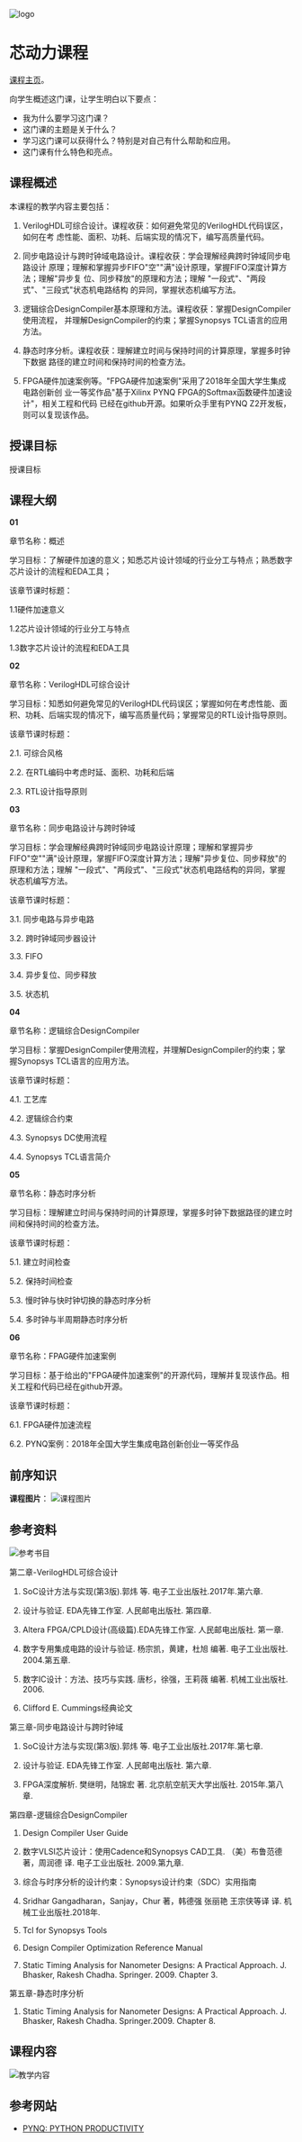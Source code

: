 ![logo](./header.jpg)

芯动力课程
===

[课程主页](https://www.icourse163.org/course/SWJTU-1207492806?tid=1207824209)。

向学生概述这门课，让学生明白以下要点：

  - 我为什么要学习这门课？
  - 这门课的主题是关于什么？
  - 学习这门课可以获得什么？特别是对自己有什么帮助和应用。
  - 这门课有什么特色和亮点。


课程概述
---
本课程的教学内容主要包括：

1.  VerilogHDL可综合设计。课程收获：如何避免常见的VerilogHDL代码误区，如何在考
    虑性能、面积、功耗、后端实现的情况下，编写高质量代码。

2.  同步电路设计与跨时钟域电路设计。课程收获：学会理解经典跨时钟域同步电路设计
    原理；理解和掌握异步FIFO"空""满"设计原理，掌握FIFO深度计算方法；理解"异步复
    位、同步释放"的原理和方法；理解 "一段式"、"两段式"、"三段式"状态机电路结构
    的异同，掌握状态机编写方法。

3.  逻辑综合DesignCompiler基本原理和方法。课程收获：掌握DesignCompiler使用流程，
    并理解DesignCompiler的约束；掌握Synopsys TCL语言的应用方法。

4.  静态时序分析。课程收获：理解建立时间与保持时间的计算原理，掌握多时钟下数据
    路径的建立时间和保持时间的检查方法。

5.  FPGA硬件加速案例等。"FPGA硬件加速案例"采用了2018年全国大学生集成电路创新创
    业一等奖作品"基于Xilinx PYNQ FPGA的Softmax函数硬件加速设计"，相关工程和代码
    已经在github开源。如果听众手里有PYNQ Z2开发板，则可以复现该作品。

授课目标
---
授课目标

课程大纲
---

**01**

章节名称：概述

学习目标：了解硬件加速的意义；知悉芯片设计领域的行业分工与特点；熟悉数字芯片设计的流程和EDA工具；

该章节课时标题：

1.1硬件加速意义

1.2芯片设计领域的行业分工与特点

1.3数字芯片设计的流程和EDA工具

**02**

章节名称：VerilogHDL可综合设计

学习目标：知悉如何避免常见的VerilogHDL代码误区；掌握如何在考虑性能、面积、功耗、后端实现的情况下，编写高质量代码；掌握常见的RTL设计指导原则。

该章节课时标题：

2.1. 可综合风格

2.2. 在RTL编码中考虑时延、面积、功耗和后端

2.3. RTL设计指导原则

**03**

章节名称：同步电路设计与跨时钟域

学习目标：学会理解经典跨时钟域同步电路设计原理；理解和掌握异步FIFO"空""满"设计原理，掌握FIFO深度计算方法；理解"异步复位、同步释放"的原理和方法；理解
"一段式"、"两段式"、"三段式"状态机电路结构的异同，掌握状态机编写方法。

该章节课时标题：

3.1. 同步电路与异步电路

3.2. 跨时钟域同步器设计

3.3. FIFO

3.4. 异步复位、同步释放

3.5. 状态机

**04**

章节名称：逻辑综合DesignCompiler

学习目标：掌握DesignCompiler使用流程，并理解DesignCompiler的约束；掌握Synopsys
TCL语言的应用方法。

该章节课时标题：

4.1. 工艺库

4.2. 逻辑综合约束

4.3. Synopsys DC使用流程

4.4. Synopsys TCL语言简介

**05**

章节名称：静态时序分析

学习目标：理解建立时间与保持时间的计算原理，掌握多时钟下数据路径的建立时间和保持时间的检查方法。

该章节课时标题：

5.1. 建立时间检查

5.2. 保持时间检查

5.3. 慢时钟与快时钟切换的静态时序分析

5.4. 多时钟与半周期静态时序分析

**06**

章节名称：FPAG硬件加速案例

学习目标：基于给出的"FPGA硬件加速案例"的开源代码，理解并复现该作品。相关工程和代码已经在github开源。

该章节课时标题：

6.1. FPGA硬件加速流程

6.2. PYNQ案例：2018年全国大学生集成电路创新创业一等奖作品


前序知识
---
**课程图片**：
![课程图片](./jxnr-horizontal.png)

参考资料
---
![参考书目](./cksm.png)

第二章-VerilogHDL可综合设计

1.  SoC设计方法与实现(第3版).郭炜 等. 电子工业出版社.2017年.第六章.

2.  设计与验证. EDA先锋工作室. 人民邮电出版社. 第四章.

3.  Altera FPGA/CPLD设计(高级篇).EDA先锋工作室. 人民邮电出版社. 第一章.

4.  数字专用集成电路的设计与验证. 杨宗凯，黄建，杜旭 编著.
    电子工业出版社. 2004.第五章.

5.  数字IC设计：方法、技巧与实践. 唐杉，徐强，王莉薇 编著.
    机械工业出版社. 2006.

6.  Clifford E. Cummings经典论文

第三章-同步电路设计与跨时钟域

1.  SoC设计方法与实现(第3版).郭炜 等. 电子工业出版社.2017年.第七章.

2.  设计与验证. EDA先锋工作室. 人民邮电出版社. 第六章.

3.  FPGA深度解析. 樊继明，陆锦宏 著. 北京航空航天大学出版社.
    2015年.第八章.

第四章-逻辑综合DesignCompiler

1.  Design Compiler User Guide

2.  数字VLSI芯片设计：使用Cadence和Synopsys CAD工具. （美）布鲁范德
    著，周润德 译. 电子工业出版社. 2009.第九章.

3.  综合与时序分析的设计约束：Synopsys设计约束（SDC）实用指南

4.  Sridhar Gangadharan，Sanjay，Chur 著，韩德强 张丽艳 王宗侠等译 译.
    机械工业出版社.2018年.

5.  Tcl for Synopsys Tools

6.  Design Compiler Optimization Reference Manual

7.  Static Timing Analysis for Nanometer Designs: A Practical
    Approach. J. Bhasker, Rakesh Chadha. Springer. 2009. Chapter 3.

第五章-静态时序分析

1. Static Timing Analysis for Nanometer Designs: A Practical Approach. J.
Bhasker, Rakesh Chadha. Springer.2009. Chapter 8.


课程内容
---
![教学内容](jxnr.png)

参考网站
---
- [PYNQ: PYTHON PRODUCTIVITY](http://www.pynq.io/)
